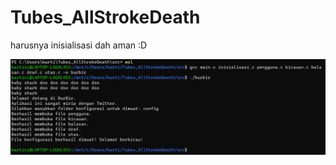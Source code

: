 # Tubes_AllStrokeDeath

harusnya inisialisasi dah aman :D

![1698696556746](image/README/1698696556746.png)

